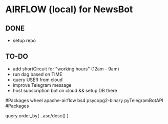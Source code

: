 # AIRFLOW (local) for NewsBot

## DONE

- setup repo

## TO-DO

- add shortCircuit for "working hours" (12am - 9am)
- run dag based on TIME
- query USER from cloud
- improve Telegram message
- host subscription bot on cloud && setup DB there

#Packages
wheel
apache-airflow
bs4
psycopg2-binary
pyTelegramBotAPI
#Packages

query.order_by( <table>.<column>.asc/desc() )
